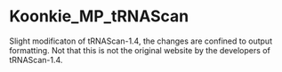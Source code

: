 # Koonkie_MP_tRNAScan
Slight modificaton of tRNAScan-1.4, the changes are confined to output formatting. Not that this is not the original website by the developers of tRNAScan-1.4.
